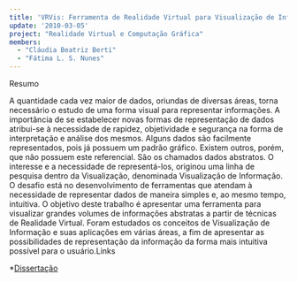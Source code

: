 ```yaml
---
title: 'VRVis: Ferramenta de Realidade Virtual para Visualização de Informações'
update: '2010-03-05'
project: "Realidade Virtual e Computação Gráfica"
members:
  - "Cláudia Beatriz Berti"
  - "Fátima L. S. Nunes"
---
```



Resumo

A quantidade cada vez maior de dados, oriundas de diversas áreas, torna necessário o estudo de uma forma visual para representar informações. A importância de se estabelecer novas formas de representação de dados atribui-se à necessidade de rapidez, objetividade e segurança na forma de interpretação e análise dos mesmos. Alguns dados são facilmente representados, pois já possuem um padrão gráfico. Existem outros, porém, que não possuem este referencial. São os chamados dados abstratos. O interesse e a necessidade de representá-los, originou uma linha de pesquisa dentro da Visualização, denominada Visualização de Informação. O desafio está no desenvolvimento de ferramentas que atendam à necessidade de representar dados de maneira simples e, ao mesmo tempo, intuitiva. O objetivo deste trabalho é apresentar uma ferramenta para visualizar grandes volumes de informações abstratas a partir de técnicas de Realidade Virtual. Foram estudados os conceitos de Visualização de Informação e suas aplicações em várias áreas, a fim de apresentar as possibilidades de representação da informação da forma mais intuitiva possível para o usuário.Links
	
*[Dissertação](/lapis/sites/default/files/Disserta__o_ClaudiaBerti.pdf)
